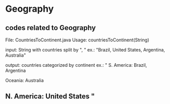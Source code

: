 # Geography
codes related to Geography
-----
File: CountriesToContinent.java
Usage:
countriesToContinent(String)

input: String with countries split by ", "
ex.: "Brazil, United States, Argentina, Australia"

output: countries categorized by continent
ex.: 
"
S. America: Brazil, Argentina

Oceania: Australia

N. America: United States
"
-----
